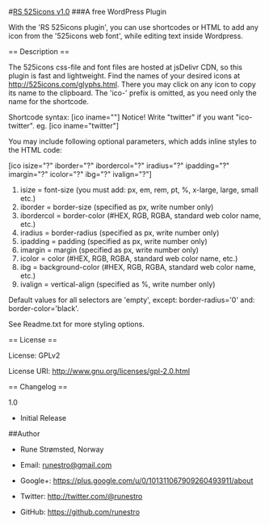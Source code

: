 ﻿#[RS 525icons v1.0](https://wordpress.org/plugins/rs-525icons)
###A free WordPress Plugin

With the 'RS 525icons plugin', you can use shortcodes or HTML to add any icon from the '525icons web font', while editing text inside Wordpress.

== Description ==

The 525icons css-file and font files are hosted at jsDelivr CDN, so this plugin is fast and lightweight. 
Find the names of your desired icons at http://525icons.com/glyphs.html. 
There you may click on any icon to copy its name to the clipboard. The 'ico-' prefix is omitted, as you need only the name for the shortcode. 

Shortcode syntax: [ico iname=""] 
Notice! Write "twitter" if you want "ico-twitter".
eg. [ico iname="twitter"]

You may include following optional parameters, which adds inline styles to the HTML code:

[ico isize="?" iborder="?" ibordercol="?" iradius="?" ipadding="?" imargin="?" icolor="?" ibg="?" ivalign="?"]

1. isize = 		font-size (you must add: px, em, rem, pt, %, x-large, large, small etc.)
2. iborder = 	border-size (specified as px, write number only)
3. ibordercol = border-color (#HEX, RGB, RGBA, standard web color name, etc.)
4. iradius = 	border-radius (specified as px, write number only)
5. ipadding = 	padding (specified as px, write number only)
6. imargin = 	margin (specified as px, write number only)
7. icolor = 	color (#HEX, RGB, RGBA, standard web color name, etc.)
8. ibg = 		background-color (#HEX, RGB, RGBA, standard web color name, etc.)
9. ivalign = 	vertical-align (specified as %, write number only)

Default values for all selectors are 'empty', except: border-radius='0' and: border-color='black'.

See Readme.txt for more styling options.

== License ==

License: GPLv2 

License URI: http://www.gnu.org/licenses/gpl-2.0.html

== Changelog ==

1.0
* Initial Release

##Author

- Rune Strømsted, Norway

- Email: runestro@gmail.com

- Google+: https://plus.google.com/u/0/101311067909260493911/about

- Twitter: http://twitter.com/@runestro

- GitHub: https://github.com/runestro
